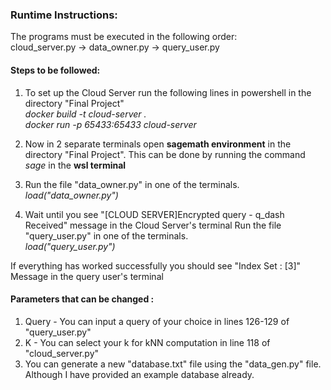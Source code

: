 ### Runtime Instructions:

The programs must be executed in the following order:
<br>cloud_server.py -> data_owner.py -> query_user.py

#### Steps to be followed:

1. To set up the Cloud Server run the following lines in powershell in the directory "Final Project"
    <br>*docker build -t cloud-server .*
    <br>*docker run -p 65433:65433 cloud-server*

2. Now in 2 separate terminals open **sagemath environment** in the directory "Final Project". This can be done
by running the command *sage* in the **wsl terminal**

3. Run the file "data_owner.py" in one of the terminals.
    <br>*load("data_owner.py")*

4. Wait until you see "[CLOUD SERVER]Encrypted query - q_dash Received" message in the Cloud Server's terminal
   Run the file "query_user.py" in one of the terminals.
    <br>*load("query_user.py")*

If everything has worked successfully you should see "Index Set : [3]" Message in the query user's terminal

#### Parameters that can be changed :
1. Query - You can input a query of your choice in lines 126-129 of "query_user.py"
2. K - You can select your k for kNN computation in line 118 of "cloud_server.py"
3. You can generate a new "database.txt" file using the "data_gen.py" file. Although I have provided an example database already.
